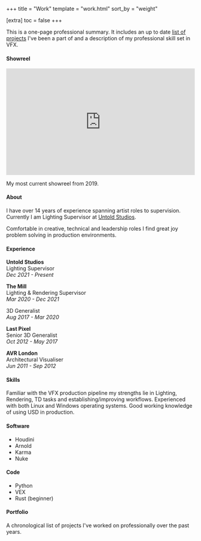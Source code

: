 +++
title = "Work"
template = "work.html"
sort_by = "weight"

[extra]
  toc = false
+++

This is a one-page professional summary. It includes an up to date [list of projects](#portfolio) I've been a part of and a description of my professional skill set in VFX. 

#### Showreel

<div style="padding:56.25% 0 0 0;position:relative;"><iframe src="https://player.vimeo.com/video/353151822?title=0&amp;byline=0&amp;portrait=0&amp;badge=0&amp;autopause=0&amp;player_id=0&amp;app_id=58479" frameborder="0" allow="autoplay; fullscreen; picture-in-picture; clipboard-write" style="position:absolute;top:0;left:0;width:100%;height:100%;" title="Carlo Carfora Reel 2019"></iframe></div><script src="https://player.vimeo.com/api/player.js"></script>

My most current showreel from 2019.

#### About

I have over 14 years of experience spanning artist roles to supervision. Currently I am Lighting Supervisor at [Untold Studios](https://www.untoldstudios.tv).

Comfortable in creative, technical and leadership roles I find great joy problem solving in production environments.

#### Experience

**Untold Studios**  
Lighting Supervisor  
*Dec 2021 - Present*

**The Mill**  
Lighting & Rendering Supervisor  
*Mar 2020 - Dec 2021*

3D Generalist  
*Aug 2017 - Mar 2020*

**Last Pixel**  
Senior 3D Generalist  
*Oct 2012 - May 2017*

**AVR London**  
Architectural Visualiser  
*Jun 2011 - Sep 2012*

#### Skills

Familiar with the VFX production pipeline my strengths lie in Lighting, Rendering, TD tasks and establishing/improving workflows. Experienced with both Linux and Windows operating systems. Good working knowledge of using USD in production.

#### Software

- Houdini
- Arnold
- Karma
- Nuke

#### Code

- Python
- VEX
- Rust (beginner)

#### Portfolio

A chronological list of projects I've worked on professionally over the past years. 

